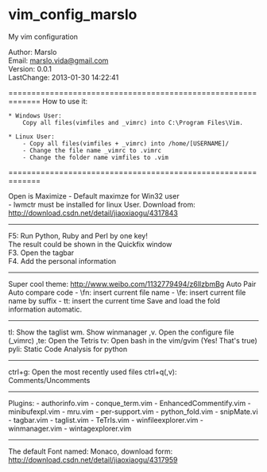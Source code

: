 vim_config_marslo
=================

My vim configuration

Author: Marslo  
Email: marslo.vida@gmail.com   
Version: 0.0.1  
LastChange: 2013-01-30 14:22:41

=============================================================
How to use it:

    * Windows User:
        Copy all files(vimfiles and _vimrc) into C:\Program Files\Vim.

    * Linux User:
        - Copy all files(vimfiles + _vimrc) into /home/[USERNAME]/
        - Change the file name _vimrc to .vimrc
        - Change the folder name vimfiles to .vim


=============================================================

Open is Maximize 
    - Default maximze for Win32 user  
    - lwmctr must be installed for linux User. Download from: http://download.csdn.net/detail/jiaoxiaogu/4317843  

---------------------------------------------------------------

F5: Run Python, Ruby and Perl by one key!  
The result could be shown in the Quickfix window  
F3. Open the tagbar  
F4. Add the personal information  

--------------------------------------------------------------

Super cool theme: http://www.weibo.com/1132779494/z6lIzbmBg
Auto Pair 
Auto compare code 
    - \fn: insert current file name
    - \fe: insert current file name by suffix
    - tt:  insert the current time
Save and load the fold information automatic.

---------------------------------------------------------------

tl:     Show the taglist
wm.    Show winmanager
,v.    Open the configure file (_vimrc)
,te:    Open the Tetris
tv:     Open bash in the vim/gvim (Yes! That's true)
pyli:   Static Code Analysis for python

---------------------------------------------------------------

ctrl+g:     Open the most recently used files
ctrl+q(,v): Comments/Uncomments

---------------------------------------------------------------
Plugins:
    - authorinfo.vim
    - conque_term.vim
    - EnhancedCommentify.vim
    - minibufexpl.vim
    - mru.vim
    - per-support.vim
    - python_fold.vim
    - snipMate.vi
    - tagbar.vim
    - taglist.vim
    - TeTrIs.vim
    - winfileexplorer.vim
    - winmanager.vim
    - wintagexplorer.vim

-----------------------------

The default Font named: Monaco, download form: http://download.csdn.net/detail/jiaoxiaogu/4317959



